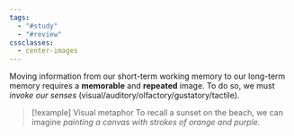 ```yaml
---
tags:
  - "#study"
  - "#review"
cssclasses:
  - center-images
---
```

Moving information from our short-term working memory to our long-term memory requires a **memorable** and **repeated** image. To do so, we must *invoke our senses* (visual/auditory/olfactory/gustatory/tactile).


> [!example] Visual metaphor
> To recall a sunset on the beach, we can imagine *painting a canvas with strokes of orange and purple.*

